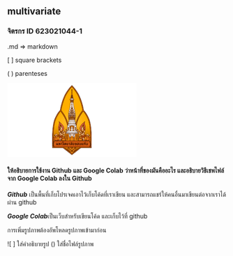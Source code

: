 ## multivariate

### จิตรกร ID 623021044-1

.md => markdown

[ ] square brackets

( ) parenteses

![kku_logo](KKUlogo.png)

#### ให้อธิบายการใช้งาน Github และ Google Colab ว่าหน้าที่ของมันคืออะไร และอธิบายวิธีเชพไฟล์จาก Google Colab ลงใน Github
***Github*** เป็นพื้นที่เก็บโปรเจคเอาไว้เก็บโค้ดที่เราเขียน และสามารถแชร์ให้คนอื่นมาเขียนต่อจากเราได้ ผ่าน github

***Google Colab***เป็นเว็บสำหรับเขียนโค้ด และเก็บไว้ที่ github

การเพิ่มรูปภาพต้องอัพโหลดรูปภาพเข้ามาก่อน

![ ] ใส่คำอธิบายรูป () ใส่ชื่อไฟล์รูปภาพ


